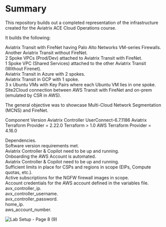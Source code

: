 # Summary

This repository builds out a completed representation of the infrastructure created for the Aviatrix ACE Cloud Operations course.

It builds the following:

Aviatrix Transit with FireNet having Palo Alto Networks VM-series Firewalls.   
Another Aviatrix Transit without FireNet.   
2 Spoke VPCs (Prod/Dev) attached to Aviatrix Transit with FireNet.   
1 Spoke VPC (Shared Services) attached to the other Aviatrix Transit (Without Firenet).  
Aviatrix Transit in Azure with 2 spokes.   
Aviatrix Transit in GCP with 1 spoke.   
3 x Ubuntu VMs with Key Pairs where each Ubuntu VM lies in one spoke.    
Site2Cloud connection between AWS Transit with FireNet and on-prem (emulated by CSR in AWS).     

The general objective was to showcase Multi-Cloud Network Segmentation (MCNS) and FireNet. 

Component	Version
Aviatrix Controller	UserConnect-6.7.1186
Aviatrix Terraform Provider	= 2.22.0
Terraform	> 1.0
AWS Terraform Provider	= 4.16.0

Dependencies.   
Software version requirements met.     
Aviatrix Controller & Copilot need to be up and running.   
Onboarding the AWS Account is automated.       
Aviatrix Controller & Copilot need to be up and running.       
Sufficient limits in place for CSPs and regions in scope (EIPs, Compute quotas, etc.).   
Active subscriptions for the NGFW firewall images in scope.   
Account credentials for the AWS account defined in the variables file.   
avx_controller_ip.   
avx_controller_username.   
avx_controller_password.   
home_ip.   
aws_account_number. 
  


![Lab Setup - Page 8 (9)](https://user-images.githubusercontent.com/16576150/171320244-84c8af17-88f6-491f-b304-a6c58ce2413f.png)
